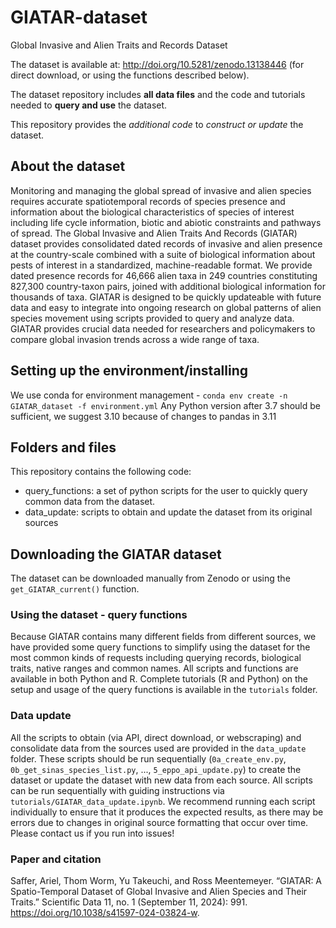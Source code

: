 # GIATAR-dataset
Global Invasive and Alien Traits and Records Dataset

The dataset is available at: http://doi.org/10.5281/zenodo.13138446 (for direct download, or using the functions described below).

The dataset repository includes **all data files** and the code and tutorials needed to **query and use** the dataset.

This repository provides the *additional code* to *construct or update* the dataset.

## About the dataset
Monitoring and managing the global spread of invasive and alien species requires accurate spatiotemporal records of species presence and information about the biological characteristics of species of interest including life cycle information, biotic and abiotic constraints and pathways of spread. The Global Invasive and Alien Traits And Records (GIATAR) dataset provides consolidated dated records of invasive and alien presence at the country-scale combined with a suite of biological information about pests of interest in a standardized, machine-readable format. We provide dated presence records for 46,666 alien taxa in 249 countries constituting 827,300 country-taxon pairs, joined with additional biological information for thousands of taxa. GIATAR is designed to be quickly updateable with future data and easy to integrate into ongoing research on global patterns of alien species movement using scripts provided to query and analyze data. GIATAR provides crucial data needed for researchers and policymakers to compare global invasion trends across a wide range of taxa. 

## Setting up the environment/installing

We use conda for environment management - 
```conda env create -n GIATAR_dataset -f environment.yml```
  Any Python version after 3.7 should be sufficient, we suggest 3.10 because of changes to pandas in 3.11
## Folders and files 

This repository contains the following code:

- query_functions: a set of python scripts for the user to quickly query common data from the dataset. 
- data_update: scripts to obtain and update the dataset from its original sources

## Downloading the GIATAR dataset

The dataset can be downloaded manually from Zenodo or using the `get_GIATAR_current()` function.

### Using the dataset - query functions

Because GIATAR contains many different fields from different sources, we have provided some query functions to simplify using the dataset for the most common kinds of requests including querying records, biological traits, native ranges and common names. All scripts and functions are available in both Python and R.  Complete tutorials (R and Python) on the setup and usage of the query functions is available in the `tutorials` folder. 

### Data update

All the scripts to obtain (via API, direct download, or webscraping) and consolidate data from the sources used are provided in the `data_update` folder. These scripts should be run sequentially (`0a_create_env.py`, `0b_get_sinas_species_list.py`, ..., `5_eppo_api_update.py`) to create the dataset or update the dataset with new data from each source. All scripts can be run sequentially with guiding instructions via `tutorials/GIATAR_data_update.ipynb`. We recommend running each script individually to ensure that it produces the expected results, as there may be errors due to changes in original source formatting that occur over time. Please contact us if you run into issues!


### Paper and citation

Saffer, Ariel, Thom Worm, Yu Takeuchi, and Ross Meentemeyer. “GIATAR: A Spatio-Temporal Dataset of Global Invasive and Alien Species and Their Traits.” Scientific Data 11, no. 1 (September 11, 2024): 991. https://doi.org/10.1038/s41597-024-03824-w.
